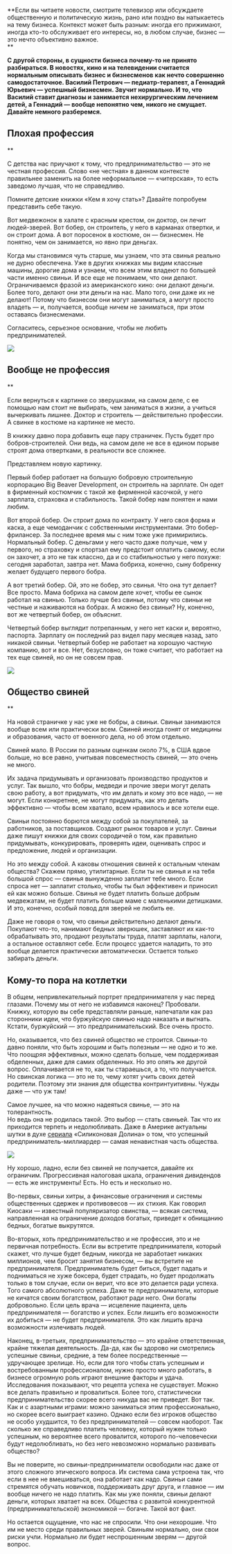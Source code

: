 **Если вы читаете новости, смотрите телевизор или обсуждаете общественную и политическую жизнь, рано или поздно вы натыкаетесь на тему бизнеса. Контекст может быть разным: иногда его прижимают, иногда кто-то обслуживает его интересы, но, в любом случае, бизнес — это нечто объективно важное.  
**

**С другой стороны, в сущности бизнеса почему-то не принято разбираться. В новостях, кино и на телевидении считается нормальным описывать бизнес и бизнесменов как нечто совершенно самодостаточное. Василий Петрович — педиатр-терапевт, а Геннадий Юрьевич — успешный бизнесмен. Звучит нормально. И то, что Василий ставит диагнозы и занимается нехирургическим лечением детей, а Геннадий — вообще непонятно чем, никого не смущает. Давайте немного разберемся.**

## **Плохая профессия**

**

С детства нас приучают к тому, что предпринимательство — это не честная профессия. Слово «не честная» в данном контексте правильнее заменить на более неформальное — «читерская», то есть заведомо лучшая, что не справедливо.

Помните детские книжки «Кем я хочу стать»? Давайте попробуем представить себе такую.

Вот медвежонок в халате с красным крестом, он доктор, он лечит людей-зверей. Вот бобер, он строитель, у него в карманах отвертки, и он строит дома. А вот поросенок в костюме, он — бизнесмен. Не понятно, чем он занимается, но явно при деньгах. 

Когда мы становимся чуть старше, мы узнаем, что эта свинья реально не дурно обеспечена. Уже в других книжках мы видим классные машины, дорогие дома и узнаем, что всем этим владеют по большей части именно свиньи. И все еще не понимаем, что они делают. Ограничиваемся фразой из американского кино: они делают деньги. Более того, делают они эти деньги на нас. Мало того, они даже их не делают! Потому что бизнесом они могут заниматься, а могут просто владеть — и, получается, вообще ничем не заниматься, при этом оставаясь бизнесменами.

Согласитесь, серьезное основание, чтобы не любить предпринимателей.

![](https://assets.discours.io/unsafe/900x/production/image/5a97c200-a54d-11e8-bfc7-9b5979ddfe3f.jpeg)

## **Вообще не профессия**

**

Если вернуться к картинке со зверушками, на самом деле, с ее помощью нам стоит не выбирать, чем заниматься в жизни, а учиться вычеркивать лишнее. Доктор и строитель — действительно профессии. А свинке в костюме на картинке не место.

В книжку давно пора добавить еще пару страничек. Пусть будет про бобров-строителей. Они ведь, на самом деле не все в едином порыве строят дома отвертками, в реальности все сложнее. 

Представляем новую картинку.

Первый бобер работает на большую бобровую строительную корпорацию Big Beaver Development, он строитель на зарплате. Он одет в фирменный костюмчик с такой же фирменной касочкой, у него зарплата, страховка и стабильность. Такой бобер нам понятен и нами любим.

Вот второй бобер. Он строит дома по контракту. У него своя форма и каска, а еще чемоданчик с собственными инструментами. Это бобер-фрилансер. За последнее время мы с ним тоже уже примирились. Нормальный бобер. С деньгами у него часто даже получше, чем у первого, но страховку и спортзал ему предстоит оплатить самому, если он захочет, а это не так классно, да и со стабильностью у него похуже: сегодня заработал, завтра нет. Мама бобриха, конечно, сыну бобренку желает будущего первого бобра.

А вот третий бобер. Ой, это не бобер, это свинья. Что она тут делает? Все просто. Мама бобриха на самом деле хочет, чтобы ее сынок работал на свинью. Только лучше без свиньи, потому что свиньи не честные и наживаются на бобрах. А можно без свиньи? Ну, конечно, вот же четвертый бобер, он объяснит.

Четвертый бобер выглядит потрепанным, у него нет каски и, вероятно, паспорта. Зарплату он последний раз видел пару месяцев назад, зато никакой свиньи. Четвертый бобер не работает на хорошую частную компанию, вот и все. Нет, безусловно, он тоже считает, что работает на тех еще свиней, но он не совсем прав.

![](https://assets.discours.io/unsafe/900x/production/image/5ae25f90-a54d-11e8-bfc7-9b5979ddfe3f.jpeg)

## **Общество свиней**  


**

На новой страничке у нас уже не бобры, а свиньи. Свиньи занимаются вообще всем или практически всем. Свиней иногда гонят от медицины и образования, часто от военного дела, но об этом отдельно.

Свиней мало. В России по разным оценкам около 7%, в США вдвое больше, но все равно, учитывая повсеместность свиней, — это очень не много.

Их задача придумывать и организовать производство продуктов и услуг. Так вышло, что бобры, медведи и прочие звери могут делать свою работу, а вот придумать, что им делать и кому это все надо, — не могут. Если конкретнее, не могут придумать, как это делать эффективно — чтобы всем хватало, всем нравилось и все хотели еще.

Свиньи постоянно борются между собой за покупателей, за работников, за поставщиков. Создают рынок товаров и услуг. Свиньи даже пишут книжки для своих сородичей о том, как правильно придумывать, конкурировать, проверять идеи, оценивать спрос и предложение, людей и организации.

Но это между собой. А каковы отношения свиней к остальным членам общества? Скажем прямо, утилитарные. Если ты не свинья и на тебя большой спрос — свинья вынужденно заплатит тебе много. Если спроса нет — заплатит столько, чтобы ты был эффективен и приносил ей как можно больше. Свинья не будет платить больше добрым медвежатам, не будет платить больше маме с маленькими детишками. И это, конечно, особый повод для зверей не любить ее.

Даже не говоря о том, что свиньи действительно делают деньги. Покупают что-то, нанимают бедных зверюшек, заставляют их как-то обрабатывать это, продают результаты труда, платят зарплаты, налоги, а остальное оставляют себе. Если процесс удается наладить, то это вообще делается практически автоматически. Остается только забирать деньги.

## **Кому-то пора на котлетки**

В общем, непривлекательный портрет предпринимателя у нас перед глазами. Почему мы от него не избавимся наконец? Пробовали. Книжку, которую вы себе представляли раньше, напечатали как раз сторонники идеи, что буржуйскую свинью надо наказать и выгнать. Кстати, буржуйский — это предпринимательский. Все очень просто.

Но, оказывается, что без свиней общество не строится. Свиньи-то давно поняли, что быть хорошим и быть полезным — не одно и то же. Что поощряя эффективных, можно сделать больше, чем поддерживая обделенных, даже для самих обделенных. Но это опять же другой вопрос. Оплачивается не то, как ты стараешься, а то, что получается. Но свинская логика — это не то, чему хотят учить своих детей родители. Поэтому эти знания для общества контринтуитивны. Чужды даже — что уж там!

Самое лучшее, на что можно надеяться свинье, — это на толерантность.   
Но ведь она не родилась такой. Это выбор — стать свиньей. Так что их приходится терпеть и недолюбливать. Даже в Америке актуальны шутки в духе [сериала](https://youtu.be/JBZTHxZvOwg) «Силиконовая Долина» о том, что успешный предприниматель-миллиардер — самая ненавистная часть общества.

![](https://assets.discours.io/unsafe/900x/production/image/5b373650-a54d-11e8-bfc7-9b5979ddfe3f.jpeg)

Ну хорошо, ладно, если без свиней не получается, давайте их ограничим. Прогрессивная налоговая шкала, ограничения дивидендов — есть же инструменты! Есть. Но есть и несколько но.

Во-первых, свиньи хитры, а финансовые ограничения и системы общественных сдержек и противовесов — их стихия. Как говорил Киосаки — известный популяризатор свинства, — всякая система, направленная на ограничение доходов богатых, приведет к обнищанию бедных, богатые выкрутятся. 

Во-вторых, хоть предпринимательство и не профессия, это и не первичная потребность. Если вы встретите предпринимателя, который скажет, что лучше будет бедным, никогда не заработает никаких миллионов, чем бросит занятия бизнесом, — вы встретите не предпринимателя. Предприниматель будет биться, будет падать и подниматься не хуже боксера, будет страдать, но будет продолжать только в том случае, если он верит, что все это делается ради успеха. Того самого абсолютного успеха. Даже те предприниматели, которые не кичатся своим богатством, работают ради него. Они богаты добровольно. Если цель врача — исцеление пациента, цель предпринимателя — богатство и успех. Если лишить его возможности их добиться — не будет предпринимателя. Это как лишить врача возможности излечивать людей.

Наконец, в-третьих, предпринимательство — это крайне ответственная, крайне тяжелая деятельность. Да-да, как бы здорово ни смотрелись успешные свиньи, средние, а тем более посредственные — удручающее зрелище. Но, если для того чтобы стать успешным и востребованным профессионалом, нужно просто много работать, в бизнесе огромную роль играют внешние факторы и удача. Исследования показывают, что рецепта успеха не существует. Можно все делать правильно и провалиться. Более того, статистически предпринимательство скорее всего никуда вас не приведет. Вот так. Как и с азартными играми: можно заниматься этим профессионально, но скорее всего выиграет казино. Однако если без игроков общество не особо ухудшится, то без предпринимателей — совсем наоборот. Так сколько же справедливо платить человеку, который нужен только успешным, но вероятнее всего провалится, которого по-человечески будут недолюбливать, но без него невозможно нормально развивать общество?

Вы не поверите, но свиньи-предприниматели освободили нас даже от этого сложного этического вопроса. Их система сама устроена так, что если в нее не вмешиваться, она работает как надо. Свиньи сами стремятся обучать новичков, поддерживать друг друга, и главное — им вообще ничего не надо платить. Как мы уже поняли, свиньи делают деньги, которых хватает на всех. Общества с развитой конкурентной (предпринимательской) экономикой — богаче. Такой вот факт.

Но остается ощущение, что нас не спросили. Что они нехорошие. Что им не место среди правильных зверей. Свиньям нормально, они свои риски учли. Нормально ли будет неспрошенным зверям — другой вопрос.
